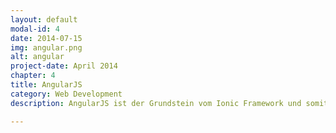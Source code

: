 ```yaml
---
layout: default
modal-id: 4
date: 2014-07-15
img: angular.png
alt: angular
project-date: April 2014
chapter: 4
title: AngularJS
category: Web Development
description: AngularJS ist der Grundstein vom Ionic Framework und somit fester Bestandteil der Technologie. Zur Entwicklung eigener Apps mit Ionic ist das Verständis von AngularJS daher unerlässlich. Das gleichnamige Kapitel vermittelt darum das nötige Wissen für die spätere Verwendung des Ionic Frameworks.  

---
```

